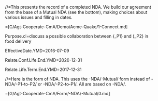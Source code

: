 //=This presents the record of a completed NDA.  We build our agreement from the base of a Mutual NDA (see the bottom), making choices about various issues and filling in dates.  

=[G/Agt-Cooperate-CmA/Demo/Acme-Quake/1-Connect.md]

Purpose.cl=discuss a possible collaboration between {_P1} and {_P2} in food delivery

EffectiveDate.YMD=2016-07-09

Relate.Conf.Life.End.YMD=2020-12-31

Relate.Life.Term.End.YMD=2017-12-31

//=Here is the form of NDA.  This uses the -NDA/-Mutual/ form instead of -NDA/-P1-to-P2/ or -NDA/-P2-to-P1/.  All are based on -NDA/.

=[G/Agt-Cooperate-CmA/Form/-NDA/-Mutual/0.md]